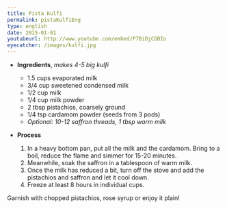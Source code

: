 ```yaml
---
title: Pista Kulfi 
permalink: pistaKulfiEng
type: english
date: 2015-01-01
youtubeurl: http://www.youtube.com/embed/P7BiDjCGBIo
eyecatcher: /images/kulfi.jpg
---
```


* **Ingredients**, _makes 4-5 big kulfi_
  * 1.5 cups evaporated milk
  * 3/4 cup sweetened condensed milk
  * 1/2 cup milk
  * 1/4 cup milk powder
  * 2 tbsp pistachios, coarsely ground
  * 1/4 tsp cardamom powder (seeds from 3 pods)
  * _Optional: 10-12 saffron threads, 1 tbsp warm milk_

* **Process**
  1. In a heavy bottom pan, put all the milk and the cardamom. Bring to a boil, reduce the flame and simmer for 15-20 minutes.
  2. Meanwhile, soak the saffron in a tablespoon of warm milk.
  3. Once the milk has reduced a bit, turn off the stove and add the pistachios and saffron and let it cool down.
  4. Freeze at least 8 hours in individual cups.


Garnish with chopped pistachios, rose syrup or enjoy it plain!
